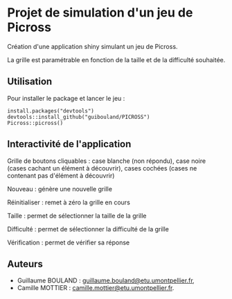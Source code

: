 # Projet de simulation d'un jeu de Picross

Création d'une application shiny simulant un jeu de Picross.

La grille est paramétrable en fonction de la taille et de la difficulté souhaitée.

## Utilisation 

Pour installer le package et lancer le jeu : 

```{}
install.packages("devtools")
devtools::install_github("guibouland/PICROSS")
Picross::picross()
```

## Interactivité de l'application

Grille de boutons cliquables : case blanche (non répondu), case noire (cases cachant un élément à découvrir), cases cochées (cases ne contenant pas d'élément à découvrir)

Nouveau : génère une nouvelle grille

Réinitialiser : remet à zéro la grille en cours

Taille : permet de sélectionner la taille de la grille

Difficulté : permet de sélectionner la difficulté de la grille

Vérification : permet de vérifier sa réponse

## Auteurs

- Guillaume BOULAND : [guillaume.bouland@etu.umontpellier.fr](mailto:guillaume.bouland@etu.umontpellier.fr),
- Camille MOTTIER : [camille.mottier@etu.umontpellier.fr](mailto:camille.mottier@etu.umontpellier.fr).
